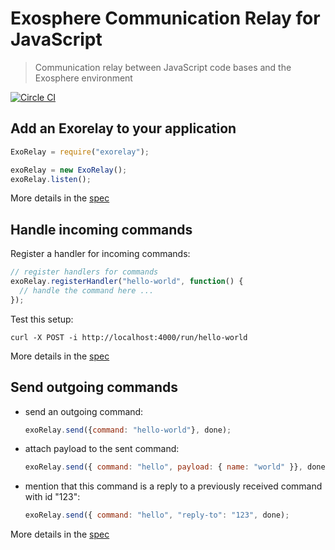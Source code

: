 # Exosphere Communication Relay for JavaScript

> Communication relay between JavaScript code bases and the Exosphere environment

[![Circle CI](https://circleci.com/gh/Originate/exorelay-js.svg?style=shield)](https://circleci.com/gh/Originate/exorelay-js)


## Add an Exorelay to your application

```javascript
ExoRelay = require("exorelay");

exoRelay = new ExoRelay();
exoRelay.listen();
```

More details in the [spec](features/listening.feature)


## Handle incoming commands

Register a handler for incoming commands:

```javascript
// register handlers for commands
exoRelay.registerHandler("hello-world", function() {
  // handle the command here ...
});
```

Test this setup:

```
curl -X POST -i http://localhost:4000/run/hello-world
```

More details in the [spec](features/command-handlers.feature)


## Send outgoing commands

* send an outgoing command:

  ```javascript
  exoRelay.send({command: "hello-world"}, done);
  ```

* attach payload to the sent command:

  ```javascript
  exoRelay.send({ command: "hello", payload: { name: "world" }}, done);
  ```

* mention that this command is a reply to a previously received command with id "123":

  ```javascript
  exoRelay.send({ command: "hello", "reply-to": "123", done);
  ```

More details in the [spec](features/sending-commands.feature)
